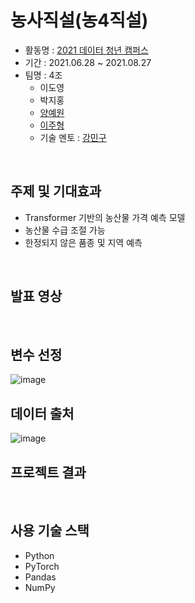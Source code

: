 # 농사직설(농4직설)
- 활동명 : [2021 데이터 청년 캠퍼스](https://dataonair.or.kr/bigjob/)
- 기간 : 2021.06.28 ~ 2021.08.27
- 팀명 : 4조
  - 이도영
  - 박지홍
  - [양예원](https://github.com/YangYangYewon)
  - [이주형](https://github.com/yamiblack) 
  - 기술 멘토 : [강민구](https://github.com/minqukanq)
<br>

## 주제 및 기대효과
- Transformer 기반의 농산물 가격 예측 모델
- 농산물 수급 조절 가능
- 한정되지 않은 품종 및 지역 예측

<br>

## 발표 영상
<br>

## 변수 선정
![image](https://user-images.githubusercontent.com/50551349/131014654-ac4e23a6-090d-4ecd-bd08-03eabc2f8669.png)
<br>

## 데이터 출처
![image](https://user-images.githubusercontent.com/50551349/131014702-3f8fee9f-6853-4e51-ad07-0393bce02e2b.png)
<br>

## 프로젝트 결과
<br>

## 사용 기술 스택
- Python
- PyTorch
- Pandas
- NumPy
<br>





